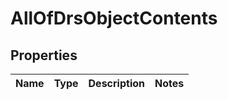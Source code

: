 # AllOfDrsObjectContents

## Properties
Name | Type | Description | Notes
------------ | ------------- | ------------- | -------------
